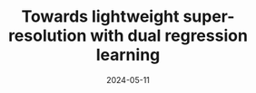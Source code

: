 ---
title: "Towards lightweight super-resolution with dual regression learning"
collection: journals
permalink: /publication/Towards_Lightweight
date: 2024-05-11
year: "2024"
venue: "TPAMI"
city: 
state: ""
thumbnail: "Towards_Lightweight.png"
teaser :
authors: "Yong Guo , Mingkui Tan , Zeshuai Deng , Jingdong Wang , Qi Chen, Jiezhang Cao , Yanwu Xu , and Jian Chen"
bibtex: Towards_Lightweight.txt
uri: Towards_Lightweight.pdf
arxiv: https://arxiv.org/abs/2207.07929
project: 
source: https://github.com/guoyongcs/DRC
poster: 
data: 
---
